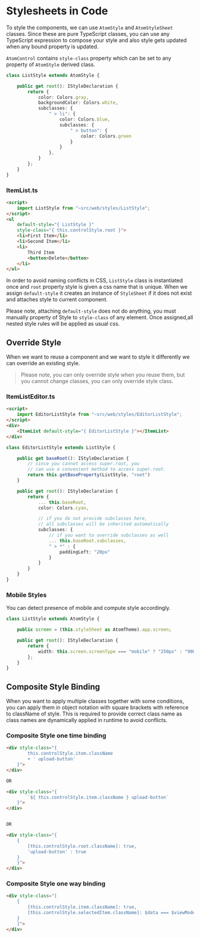 # Stylesheets in Code

To style the components, we can use `AtomStyle` and `AtomStyleSheet` classes. Since these are pure TypeScript classes, you can use any TypeScript expression to compose your style and also style gets updated when any bound property is updated.

`AtomControl` contains `style-class` property which can be set to any property of `AtomStyle` derived class.

```typescript
class ListStyle extends AtomStyle {

    public get root(): IStyleDeclaration {
        return {
            color: Colors.gray,
            backgroundColor: Colors.white,
            subclasses: {
                " > li": {
                    color: Colors.blue,
                    subclasses: {
                        " > button": {
                            color: Colors.green
                        }
                    }
                },
            }
        };
    }
}
```

### ItemList.ts

```html
<script>
    import ListStyle from "~src/web/styles/ListStyle";
</script>
<ul
    default-style="{ ListStyle }"
    style-class="{ this.controlStyle.root }">
    <li>First Item</li>
    <li>Second Item</li>
    <li>
        Third Item
        <button>Delete</button>
    </li>
</ul>
```

In order to avoid naming conflicts in CSS, `ListStyle` class is instantiated once and `root` property style is given a css name that is unique. When we assign `default-style` it creates an instance of `StyleSheet` if it does not exist and attaches style to current component.

Please note, attaching `default-style` does not do anything, you must manually property of Style to  `style-class` of any element. Once assigned,all nested style rules will be applied as usual css.

## Override Style

When we want to reuse a component and we want to style it differently we can override an existing style.

> Please note, you can only override style when you reuse them, but you cannot change classes, you can only override style class.

### ItemListEditor.ts
```html
<script>
    import EditorListStyle from "~src/web/styles/EditorListStyle";
</script>
<div>
    <ItemList default-style="{ EditorListStyle }"></ItemList>
</div>
```

```typescript
class EditorListStyle extends ListStyle {

    public get baseRoot(): IStyleDeclaration {
        // since you cannot access super.root, you 
        // can use a convenient method to access super.root.
        return this.getBaseProperty(ListStyle, "root")
    }

    public get root(): IStyleDeclaration {
        return {
            ... this.baseRoot,
            color: Colors.cyan,

            // if you do not provide subclasses here,
            // all subclasses will be inherited automatically
            subclasses: {
                // if you want to override subclasses as well
                ... this.baseRoot.subclasses,
                " > *" : {
                    paddingLeft: "20px"
                }
            }
        }
    }
}
```

### Mobile Styles

You can detect presence of mobile and compute style accordingly.

```typescript
class ListStyle extends AtomStyle {

    public screen = (this.styleSheet as AtomTheme).app.screen;

    public get root(): IStyleDeclaration {
        return {
            width: this.screen.screenType === "mobile" ? "250px" : "900px"
        };
    }
}
```

## Composite Style Binding

When you want to apply multiple classes together with some conditions, you can apply them in object notation with square brackets with reference to className of style. This is required to provide correct class name as class names are dynamically applied in runtime to avoid conflicts.

### Composite Style one time binding

```html
<div style-class="{
        this.controlStyle.item.className
        + ' upload-button'
    }">
</div>

OR

<div style-class="{
        `${ this.controlStyle.item.className } upload-button`
    }">
</div>


OR

<div style-class="{
    {
        [this.controlStyle.root.className]: true,
        'upload-button' : true 
    }
    }">
</div>
```

### Composite Style one way binding

```html
<div style-class="[ 
    {
        [this.controlStyle.item.className]: true,
        [this.controlStyle.selectedItem.className]: $data === $viewModel.selectedItem 
    }
    ]">
</div>
```